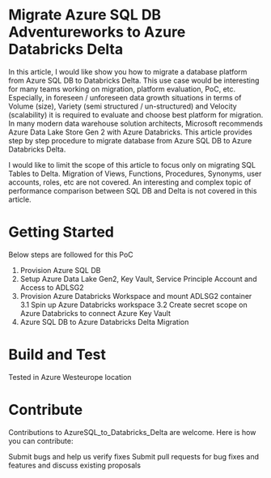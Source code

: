 # Migrate Azure SQL DB Adventureworks to Azure Databricks Delta 
In this article, I would like show you how to migrate a database platform from Azure SQL DB to Databricks Delta. This use case would be interesting for many teams working on migration, platform evaluation, PoC, etc. Especially, in foreseen / unforeseen data growth situations in terms of Volume (size), Variety (semi structured / un-structured) and Velocity (scalability) it is required to evaluate and choose best platform for migration. In many modern data warehouse solution architects, Microsoft recommends Azure Data Lake Store Gen 2 with Azure Databricks. This article provides step by step procedure to migrate database from Azure SQL DB to Azure Databricks Delta.

I would like to limit the scope of this article to focus only on migrating SQL Tables to Delta. Migration of Views, Functions, Procedures, Synonyms, user accounts, roles, etc are not covered. An interesting and complex topic of performance comparison between SQL DB and Delta is not covered in this article. 

# Getting Started
Below steps are followed for this PoC

1. Provision Azure SQL DB
2. Setup Azure Data Lake Gen2, Key Vault, Service Principle Account and Access to ADLSG2
3. Provision Azure Databricks Workspace and mount ADLSG2 container   
   3.1 Spin up Azure Databricks workspace
   3.2 Create secret scope on Azure Databricks to connect Azure Key Vault
4. Azure SQL DB to Azure Databricks Delta Migration

# Build and Test
Tested in Azure Westeurope location

# Contribute
Contributions to AzureSQL_to_Databricks_Delta are welcome. Here is how you can contribute:

Submit bugs and help us verify fixes
Submit pull requests for bug fixes and features and discuss existing proposals

